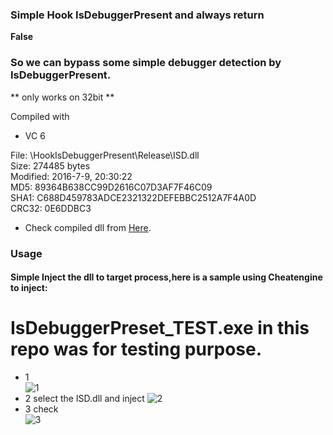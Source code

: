### Simple Hook IsDebuggerPresent and always return  
**False**  
### So we can bypass some simple debugger detection by IsDebuggerPresent.
** only works on 32bit **  

Compiled with   

- VC 6  

File: \HookIsDebuggerPresent\Release\ISD.dll  
Size: 274485 bytes  
Modified: 2016-7-9, 20\:30\:22  
MD5: 89364B638CC99D2616C07D3AF7F46C09  
SHA1: C688D459783ADCE2321322DEFEBBC2512A7F4A0D  
CRC32: 0E6DDBC3  

- Check compiled dll from [Here](https://github.com/Arryboom/BypassIsDebuggerPresent/releases/download/Init/IsdebuggerPresent.zip "DLL").  
### Usage  
#### Simple Inject the dll to target process,here is a sample using Cheatengine to inject:  
# IsDebuggerPreset_TEST.exe in this repo was for testing purpose.  
- 1   
  ![1](https://github.com/Arryboom/BypassIsDebuggerPresent/blob/master/Readme/1.png)
- 2  select the ISD.dll and inject
  ![2](https://github.com/Arryboom/BypassIsDebuggerPresent/blob/master/Readme/2.png)  
- 3 check  
  ![3](https://github.com/Arryboom/BypassIsDebuggerPresent/blob/master/Readme/3.png)